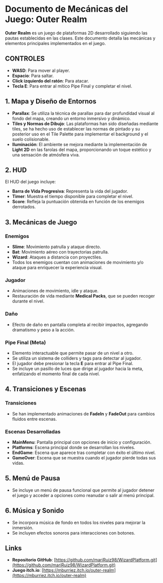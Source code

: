 # Documento de Mecánicas del Juego: Outer Realm

**Outer Realm** es un juego de plataformas 2D desarrollado siguiendo las pautas establecidas en las clases. Este documento detalla las mecánicas y elementos principales implementados en el juego.

## CONTROLES
- **WASD**: Para mover al player.
- **Espacio**: Para saltar.
- **Click izquierdo del ratón**: Para atacar.
- **Tecla E**: Para entrar al mítico Pipe Final y completar el nivel.

## 1. Mapa y Diseño de Entornos

- **Parallax**: Se utiliza la técnica de parallax para dar profundidad visual al fondo del mapa, creando un entorno inmersivo y dinámico.
- **Tiles y Normas de Dibujo**: Las plataformas han sido diseñadas mediante tiles, se ha hecho uso de establecer las normas de pintado y su posterior uso en el Tile Palette para implementar el background y el suelo colisionable.
- **Iluminación**: El ambiente se mejora mediante la implementación de **Light 2D** en las farolas del mapa, proporcionando un toque estético y una sensación de atmósfera viva.

## 2. HUD

El HUD del juego incluye:
- **Barra de Vida Progresiva**: Representa la vida del jugador.
- **Timer**: Muestra el tiempo disponible para completar el nivel.
- **Score**: Refleja la puntuación obtenida en función de los enemigos derrotados.

## 3. Mecánicas de Juego

### Enemigos
- **Slime**: Movimiento patrulla y ataque directo.
- **Bat**: Movimiento aéreo con trayectorias patrulla.
- **Wizard**: Ataques a distancia con proyectiles.
- Todos los enemigos cuentan con animaciones de movimiento y/o ataque para enriquecer la experiencia visual.

### Jugador
- Animaciones de movimiento, idle y ataque.
- Restauración de vida mediante **Medical Packs**, que se pueden recoger durante el nivel.

### Daño
- Efecto de daño en pantalla completa al recibir impactos, agregando dramatismo y peso a la acción.

### Pipe Final (Meta)
- Elemento interactuable que permite pasar de un nivel a otro.
- Se utiliza un sistema de colliders y tags para detectar al jugador.
- El jugador debe presionar la tecla **E** para entrar al Pipe Final.
- Se incluye un pasillo de luces que dirige al jugador hacia la meta, enfatizando el momento final de cada nivel.

## 4. Transiciones y Escenas

### Transiciones
- Se han implementado animaciones de **FadeIn** y **FadeOut** para cambios fluidos entre escenas.

### Escenas Desarrolladas
- **MainMenu**: Pantalla principal con opciones de inicio y configuración.
- **Platforms**: Escena principal donde se desarrollan los niveles.
- **EndGame**: Escena que aparece tras completar con éxito el último nivel.
- **GameOver**: Escena que se muestra cuando el jugador pierde todas sus vidas.

## 5. Menú de Pausa
- Se incluye un menú de pausa funcional que permite al jugador detener el juego y acceder a opciones como reanudar o salir al menú principal.

## 6. Música y Sonido
- Se incorpora música de fondo en todos los niveles para mejorar la inmersión.
- Se incluyen efectos sonoros para interacciones con botones.

## Links
- **Repositorio GitHub**: [https://github.com/mariRuiz98/WizardPlatform.git](https://github.com/mariRuiz98/WizardPlatform.git)
- **Juego itch.io**: [https://mburriez.itch.io/outer-realm](https://mburriez.itch.io/outer-realm)